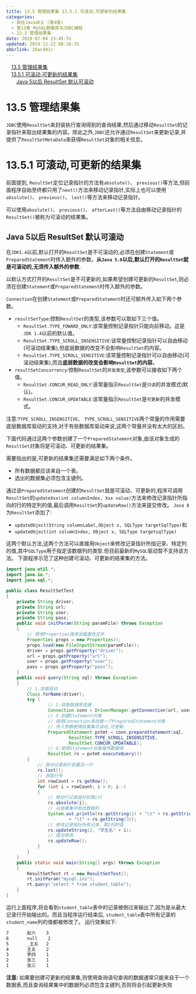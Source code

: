 ```yaml
---
title: 13.5 管理结果集 13.5.1 可滚动,可更新的结果集
categories: 
  - 疯狂Java讲义 (第4版)
  - 第13章 MySQL数据库与JDBC编程
  - 13.5 管理结果集
date: 2019-07-04 23:45:51
updated: 2019-12-22 08:26:35
abbrlink: 28ac401c
---
```

<div id='my_toc'><a href="/JavaReadingNotes/28ac401c/#13-5-管理结果集" class="header_1">13.5 管理结果集</a><br><a href="/JavaReadingNotes/28ac401c/#13-5-1-可滚动-可更新的结果集" class="header_1">13.5.1 可滚动,可更新的结果集</a><br><a href="/JavaReadingNotes/28ac401c/#Java-5以后-ResultSet-默认可滚动" class="header_2">Java 5以后 ResultSet 默认可滚动</a><br></div>
<style>.header_1{margin-left: 1em;}.header_2{margin-left: 2em;}.header_3{margin-left: 3em;}.header_4{margin-left: 4em;}.header_5{margin-left: 5em;}.header_6{margin-left: 6em;}</style>
<!--more-->
<script>if (navigator.platform.search('arm')==-1){document.getElementById('my_toc').style.display = 'none';}var e,p = document.getElementsByTagName('p');while (p.length>0) {e = p[0];e.parentElement.removeChild(e);}</script>

<!--end-->
# 13.5 管理结果集 #
`JDBC`使用`ResultSet`来封装执行查询得到的查询结果,然后通过移动`ResultSet`的记录指针来取出结果集的内容。除此之外,`JDBC`还允许通过`ResultSet`来更新记录,并提供了`ResultSetMetaData`来获得`ResultSet`对象的相关信息。
# 13.5.1 可滚动,可更新的结果集 #
前面提到, `ResultSet`定位记录指针的方法有`absolute()`、 `previous()`等方法,但前面程序自始至终都只用了`next()`方法来移动记录指针,实际上也可以使用`absolute()`、 `previous()`、 `last()`等方法来移动记录指针。

可以使用`absolute()`、 `previous()`、 `afterLast()`等方法自由移动记录指针的`ResultSet()`被称为可滚动的结果集。
## Java 5以后 ResultSet 默认可滚动 ##
在`JDK1.4`以前,默认打开的`ResultSet`是不可滚动的,必须在创建`Statement`或`PreparedStatement`时传入额外的参数。**从`Java 5.0`以后,默认打开的`ResultSet`就是可滚动的,无须传入额外的参数**.

以默认方式打开的`ResultSet`是不可更新的,如果希望创建可更新的`ResultSet`,则必须在创建`Statement`或`PreparedStatement`时传入额外的参数。

`Connection`在创建`Statement`或`PreparedStatement`时还可额外传入如下两个参数。
- `resultSetType`:控制`ResultSet`的类型,该参数可以取如下三个值。
    - `ResultSet.TYPE_FOWARD_ONLY`:该常量控制记录指针只能向前移动。这是`JDK 1.4`以前的默认值。
    - `ResultSet.TYPE_SCROLL_INSENSITIVE`:该常量控制记录指针可以自由移动(可滚动结果集),但底层数据的改变不会影响`ResultSet`的内容。
    - `ResultSet.TYPE_SCROLL_SENSITIVE`:该常量控制记录指针可以自由移动(可滚动结果集),而且**底层数据的改变会影响`ResultSet`的内容**。
- `resultSetConcurrency`:控制`ResultSet`的`并发类型`,该参数可以接收如下两个值。
    - `ResultSet.CONCUR_READ_ONLY`:该常量指示`ResultSet`是`只读`的并发模式(默认)。
    - `ResultSet.CONCUR_UPDATABLE`:该常量指示`ResultSet`是`可更新`的并发模式。

注意:`TYPE_SCROLL_INSENSITIVE`、 `TYPE_SCROLL_SENSITIVE`两个常量的作用需要底层数据库驱动的支持,对于有些数据库驱动来说,这两个常量并没有太大的区别。

下面代码通过这两个参数创建了一个`PreparedStatement`对象,由该对象生成的`ResultSet`对象将是可滚动、可更新的结果集。

需要指出的是,可更新的结果集还需要满足如下两个条件。
- 所有数据都应该来自一个表。
- 选出的数据集必须包含主键列。

通过该`PreparedStatement`创建的`ResultSet`就是可滚动、可更新的,程序可调用`ResultSet`的`updateXxx(int columnIndex, Xxx value)`方法来修改记录指针所指向的行的特定列的值,最后调用`ResultSet`的`updateRow()`方法来提交修改。
`Java 8`为`ResultSet`添加了:
- `updateObject(String columnLabel,Object x, SQLType targetSqlType)`和
- `updateObject(int columnIndex, Object x, SQLType targetsqlType)`

这两个默认方法,这两个方法可以直接用`Object`来修改记录指针所指记录、特定列的值,其中`SQLType`用于指定该数据列的类型.但目前最新的`MySQL`驱动暂不支持该方法。
下面程序示范了这种创建可滚动、可更新的结果集的方法。
```java
import java.util.*;
import java.io.*;
import java.sql.*;

public class ResultSetTest
{
    private String driver;
    private String url;
    private String user;
    private String pass;
    public void initParam(String paramFile) throws Exception
    {
        // 使用Properties类来加载属性文件
        Properties props = new Properties();
        props.load(new FileInputStream(paramFile));
        driver = props.getProperty("driver");
        url = props.getProperty("url");
        user = props.getProperty("user");
        pass = props.getProperty("pass");
    }
    public void query(String sql) throws Exception
    {
        // 1.加载驱动
        Class.forName(driver);
        try (
                // 2.获取数据库连接
                Connection conn = DriverManager.getConnection(url, user, pass);
                // 3.创建Statement对象
                // 使用Connection来创建一个PreparedStatement对象
                // 传入参数使得结果集可滚动,可更新.
                PreparedStatement pstmt = conn.prepareStatement(sql,
                        ResultSet.TYPE_SCROLL_INSENSITIVE,
                        ResultSet.CONCUR_UPDATABLE);
                // 4.使用Statement对象操作数据库
                ResultSet rs = pstmt.executeQuery())
        {
            // 移动记录指针到最后一行
            rs.last();
            // 获取行号
            int rowCount = rs.getRow();
            for (int i = rowCount; i > 0; i--)
            {
                // 移动行记录指针到第i行
                rs.absolute(i);
                // 从结果集中取出数据列
                System.out.println(rs.getString(1) + "\t" + rs.getString(2)
                        + "\t" + rs.getString(3));
                // 修改记录指针所有记录、第2列的值
                rs.updateString(2, "学生名" + i);
                // 提交修改
                rs.updateRow();
            }
        }
    }
    public static void main(String[] args) throws Exception
    {
        ResultSetTest rt = new ResultSetTest();
        rt.initParam("mysql.ini");
        rt.query("select * from student_table");
    }
}
```
运行上面程序,将会看到`student_table`表中的记录被倒过来输出了,因为是从最大记录行开始输出的。而且当程序运行结束后, `student_table`表中所有记录的`student_name`列的值都被修改了。
运行效果如下:
```cmd
7       赵六    3
6       null    2
5       _王五   2
4       王五    2
3       李四    1
2       张三    1
1       张三    1
```
**注意:**
如果要创建可更新的结果集,则使用查询语句查询的数据通常只能来自于一个数据表,而且查询结果集中的数据列必须包含主键列,否则将会引起更新失败

